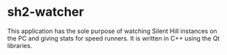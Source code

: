 # sh2-watcher
This application has the sole purpose of watching Silent Hill instances on the PC and giving stats for speed runners. It is written in C++ using the Qt libraries.
